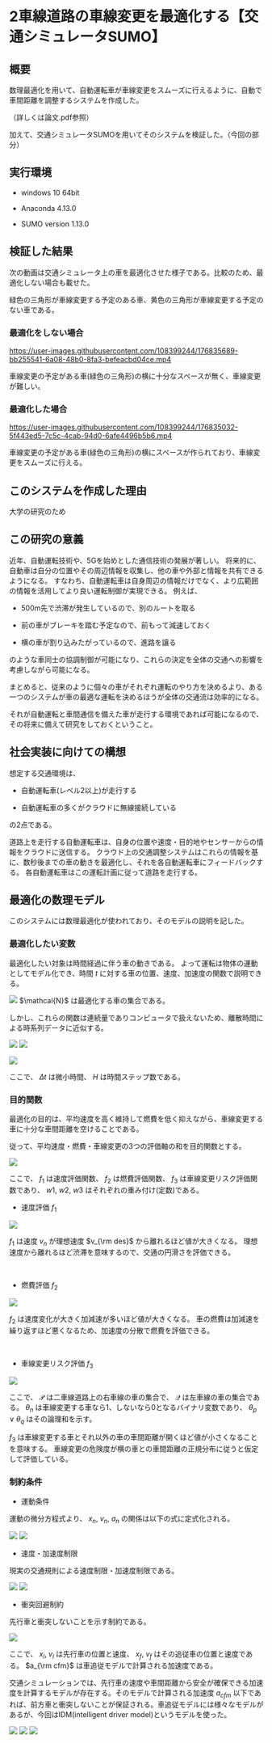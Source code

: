 # 2車線道路の車線変更を最適化する【交通シミュレータSUMO】
## 概要
数理最適化を用いて、自動運転車が車線変更をスムーズに行えるように、自動で車間距離を調整するシステムを作成した。

（詳しくは論文.pdf参照）

加えて、交通シミュレータSUMOを用いてそのシステムを検証した。（今回の部分）

## 実行環境
- windows 10 64bit

- Anaconda 4.13.0

- SUMO version 1.13.0

## 検証した結果
次の動画は交通シミュレータ上の車を最適化させた様子である。比較のため、最適化しない場合も載せた。

緑色の三角形が車線変更する予定のある車、黄色の三角形が車線変更する予定のない車である。

### 最適化をしない場合

https://user-images.githubusercontent.com/108399244/176835689-bb255541-6a08-48b0-8fa3-befeacbd04ce.mp4

車線変更の予定がある車(緑色の三角形)の横に十分なスペースが無く、車線変更が難しい。

### 最適化した場合

https://user-images.githubusercontent.com/108399244/176835032-5f443ed5-7c5c-4cab-94d0-6afe4496b5b6.mp4

車線変更の予定がある車(緑色の三角形)の横にスペースが作られており、車線変更をスムーズに行える。

## このシステムを作成した理由
大学の研究のため

## この研究の意義
近年、自動運転技術や、5Gを始めとした通信技術の発展が著しい。
将来的に、自動車は自分の位置やその周辺情報を収集し、他の車や外部と情報を共有できるようになる。
すなわち、自動運転車は自身周辺の情報だけでなく、より広範囲の情報を活用してより良い運転制御が実現できる。
例えば、

- 500m先で渋滞が発生しているので、別のルートを取る

- 前の車がブレーキを踏む予定なので、前もって減速しておく

- 横の車が割り込みたがっているので、進路を譲る

のような車同士の協調制御が可能になり、これらの決定を全体の交通への影響を考慮しながら可能になる。

まとめると、従来のように個々の車がそれぞれ運転のやり方を決めるより、ある一つのシステムが車の最適な運転を決めるほうが全体の交通流は効率的になる。

それが自動運転と車間通信を備えた車が走行する環境であれば可能になるので、その将来に備えて研究をしておくということ。

## 社会実装に向けての構想
想定する交通環境は、

- 自動運転車(レベル2以上)が走行する

- 自動運転車の多くがクラウドに無線接続している

の2点である。

道路上を走行する自動運転車は、自身の位置や速度・目的地やセンサーからの情報をクラウドに送信する。
クラウド上の交通調整システムはこれらの情報を基に、数秒後までの車の動きを最適化し、それを各自動運転車にフィードバックする。
各自動運転車はこの運転計画に従って道路を走行する。

## 最適化の数理モデル
このシステムには数理最適化が使われており、そのモデルの説明を記した。

### 最適化したい変数
最適化したい対象は時間経過に伴う車の動きである。
よって運転は物体の運動としてモデル化でき、時間 $t$ に対する車の位置、速度、加速度の関数で説明できる。

<img src="https://latex.codecogs.com/svg.image?\large&space;x_n(t),\&space;v_n(t),\&space;a_n(t),\&space;n\in\mathcal{N}" />
$\mathcal{N}$ は最適化する車の集合である。

しかし、これらの関数は連続量でありコンピュータで扱えないため、離散時間による時系列データに近似する。

<img src="https://latex.codecogs.com/svg.image?\large&space;\mathbf{x_n}=\begin{pmatrix}&space;x_n(t_0)\\&space;x_n(t_1)\\&space;x_n(t_2)\\&space;\cdot&space;\cdot&space;\cdot\\&space;x_n(t_H)\end{pmatrix},\&space;\mathbf{v_n}=\begin{pmatrix}&space;v_n(t_0)\\&space;v_n(t_1)\\&space;v_n(t_2)\\&space;\cdot&space;\cdot&space;\cdot\\&space;v_n(t_H)\end{pmatrix}" /> <img src="https://latex.codecogs.com/svg.image?\large&space;,\&space;\mathbf{a_n}=\begin{pmatrix}&space;a_n(t_0)\\&space;a_n(t_1)\\&space;a_n(t_2)\\&space;\cdot&space;\cdot&space;\cdot\\&space;a_n(t_H)\end{pmatrix},\&space;n\in\mathcal{N}" />

<img src="https://latex.codecogs.com/svg.image?\large&space;{\rm&space;where\&space;with}\&space;t_h&space;=&space;t_0&space;&plus;&space;h\Delta&space;t" />

ここで、 $\Delta t$ は微小時間、 $H$ は時間ステップ数である。

### 目的関数
最適化の目的は、平均速度を高く維持して燃費を低く抑えながら、車線変更する車に十分な車間距離を空けることである。

従って、平均速度・燃費・車線変更の3つの評価軸の和を目的関数とする。

<img src="https://latex.codecogs.com/svg.image?\large&space;{\rm&space;minimize}\&space;f_{cost}=w_1f_1&space;&plus;&space;w_2f_2&space;&plus;&space;w_3f_3" />
<!-- {\rm minimize}\ f_{cost}=w_1f_1 + w_2f_2 + w_3f_3 -->

ここで、 $f_1$ は速度評価関数、 $f_2$ は燃費評価関数、 $f_3$ は車線変更リスク評価関数であり、 $w1,\ w2,\ w3$ はそれぞれの重み付け(定数)である。

- 速度評価 $f_1$

<img src="https://latex.codecogs.com/svg.image?\large&space;f_1=&space;\sum_{h=1}^H&space;\sum_{n\in\mathcal{N}}(v_n(t_h)&space;-&space;v_{\rm&space;des})^2" />
<!-- f_1= \sum_{h=1}^H \sum_{n\in\mathcal{N}}(v_n(t_h) - v_{\rm des})^2 -->

$f_1$ は速度 $v_n$ が理想速度 $v_{\rm des}$ から離れるほど値が大きくなる。
理想速度から離れるほど渋滞を意味するので、交通の円滑さを評価できる。

<br>

- 燃費評価 $f_2$

<img src="https://latex.codecogs.com/svg.image?\large&space;f_2&space;=&space;\sum_{h=1}^H&space;\sum_{n\in\mathcal{N}}a_n^2(t_h)" />
<!-- f_2 = \sum_{h=1}^H \sum_{n\in\mathcal{N}}a_n^2(t_h) -->

$f_2$ は速度変化が大きく加減速が多いほど値が大きくなる。
車の燃費は加減速を繰り返すほど悪くなるため、加速度の分散で燃費を評価できる。

<br>

- 車線変更リスク評価 $f_3$

<img src="https://latex.codecogs.com/svg.image?\large&space;f_3&space;=&space;\sum_{h=1}^H&space;\sum_{p\in\mathcal{P}}&space;\sum_{q\in\mathcal{Q}}&space;(\theta_p&space;\vee&space;\theta_q)&space;e^{-\alpha(x_p(t_h)&space;-&space;x_q(t_h))^2}" />
<!-- f_3 = \sum_{h=1}^H \sum_{p\in\mathcal{P}} \sum_{q\in\mathcal{Q}} (\theta_p \vee \theta_q) e^{-\alpha(x_p(t_h) - x_q(t_h))^2} -->

ここで、 $\mathcal{P}$ は二車線道路上の右車線の車の集合で、 $\mathcal{Q}$ は左車線の車の集合である。 $\theta_n$ は車線変更する車なら1、しないなら0となるバイナリ変数であり、
 $\theta_p \vee \theta_q$ はその論理和を示す。

$f_3$ は車線変更する車とそれ以外の車の車間距離が開くほど値が小さくなることを意味する。
車線変更の危険度が横の車との車間距離の正規分布に従うと仮定して評価している。

### 制約条件
- 運動条件

運動の微分方程式より、 $x_n,\ v_n,\ a_n$ の関係は以下の式に定式化される。

<img src="https://latex.codecogs.com/svg.image?\large&space;x_n(t&plus;\Delta&space;t)&space;=&space;x_n(t)&space;&plus;&space;v_n(t)\Delta&space;t" />
<!-- x_n(t+\Delta t) = x_n(t) + v_n(t)\Delta t, -->

<img src="https://latex.codecogs.com/svg.image?\large&space;v_n(t&plus;\Delta&space;t)&space;=&space;v_n(t)&space;&plus;&space;a_n(t)\Delta&space;t" />
<!-- v_n(t+\Delta t) = v_n(t) + a_n(t)\Delta t, -->

<br>

- 速度・加速度制限

現実の交通規則による速度制限・加速度制限である。

<img src="https://latex.codecogs.com/svg.image?\large&space;v_{\rm&space;min}&space;\leq&space;v_n(t)&space;\leq&space;v_{\rm&space;max}&space;&space;" />
<!-- v_{\rm min} \leq v_n(t) \leq v_{\rm max}  -->

<img src="https://latex.codecogs.com/svg.image?\large&space;a_{\rm&space;min}&space;\leq&space;a_n(t)&space;\leq&space;&space;a_{\rm&space;max}&space;" />
<!-- a_{\rm min} \leq a_n(t) \leq  a_{\rm max} -->

<br>

- 衝突回避制約

先行車と衝突しないことを示す制約である。

<img src="https://latex.codecogs.com/svg.image?\large&space;a_f&space;\leq&space;&space;a_{\rm&space;cfm}(x_l,\&space;x_f,\&space;v_l,\&space;v_f)" />
<!-- a_f \leq  a_{\rm cfm}(x_l,\ x_f,\ v_l,\ v_f) -->

ここで、 $x_l,\ v_l$ は先行車の位置と速度、 $x_f,\ v_f$ はその追従車の位置と速度である。 $a_{\rm cfm}$ は車追従モデルで計算される加速度である。

交通シミュレーションでは、先行車の速度や車間距離から安全が確保できる加速度を計算するモデルが存在する。そのモデルで計算される加速度 $a_{cfm}$ 以下であれば、前方車と衝突しないことが保証される。車追従モデルには様々なモデルがあるが、今回はIDM(intelligent driver model)というモデルを使った。

<img src="https://latex.codecogs.com/svg.image?\large&space;a_{\rm&space;cfm}&space;=&space;a_{\rm&space;max}\left&space;(&space;1&space;-&space;\left(\frac{v_f}{v_{\rm&space;des}}&space;\right)^4&space;-&space;\left(\frac{s}{g}\right)^2&space;\right&space;)" />
<!-- a_{\rm cfm} = a_{\rm max}\left ( 1 - \left(\frac{v_f}{v_{\rm des}} \right)^4 - \left(\frac{s}{g}\right)^2 \right ), -->

<img src="https://latex.codecogs.com/svg.image?\large&space;g&space;=&space;x_l&space;-&space;x_f&space;-&space;l" />
<!-- g = x_l - x_f - l, -->

<img src="https://latex.codecogs.com/svg.image?\large&space;s&space;=&space;g_{\rm&space;min}&space;&plus;&space;v_f&space;T&space;&plus;&space;\frac{v_f(v_f&space;-&space;v_l)}{2\sqrt{|a_{\rm&space;max}&space;a_{\rm&space;min}}|}" />
<!-- s = g_{\rm min} + v_f T + \frac{v_f(v_f - v_l)}{2\sqrt{|a_{\rm max} a_{\rm min}}|}, -->


